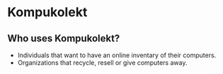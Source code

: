 Kompukolekt
===========

Who uses Kompukolekt?
---------------------

- Individuals that want to have an online inventary of their computers.
- Organizations that recycle, resell or give computers away.

